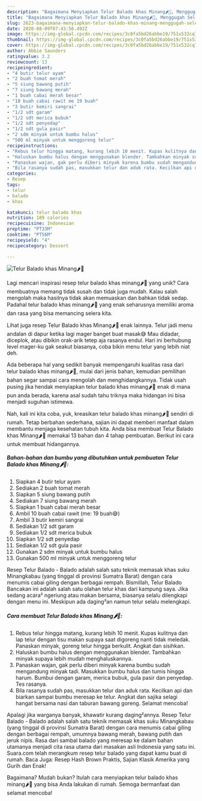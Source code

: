```yaml
---
description: "Bagaimana Menyiapkan Telur Balado khas Minang🌶️🥚, Menggugah Selera"
title: "Bagaimana Menyiapkan Telur Balado khas Minang🌶️🥚, Menggugah Selera"
slug: 2623-bagaimana-menyiapkan-telur-balado-khas-minang-menggugah-selera
date: 2020-08-09T07:43:56.492Z
image: https://img-global.cpcdn.com/recipes/3c0fa5bd26abbe19/751x532cq70/telur-balado-khas-minang🌶️🥚-foto-resep-utama.jpg
thumbnail: https://img-global.cpcdn.com/recipes/3c0fa5bd26abbe19/751x532cq70/telur-balado-khas-minang🌶️🥚-foto-resep-utama.jpg
cover: https://img-global.cpcdn.com/recipes/3c0fa5bd26abbe19/751x532cq70/telur-balado-khas-minang🌶️🥚-foto-resep-utama.jpg
author: Abbie Saunders
ratingvalue: 3.2
reviewcount: 13
recipeingredient:
- "4 butir telur ayam"
- "2 buah tomat merah"
- "5 siung bawang putih"
- "7 siung bawang merah"
- "1 buah cabai merah besar"
- "10 buah cabai rawit me 19 buah"
- "3 butir kemiri sangrai"
- "1/2 sdt garam"
- "1/2 sdt merica bubuk"
- "1/2 sdt penyedap"
- "1/2 sdt gula pasir"
- "2 sdm minyak untuk bumbu halus"
- "500 ml minyak untuk menggoreng telur"
recipeinstructions:
- "Rebus telur hingga matang, kurang lebih 10 menit. Kupas kulitnya dan lap telur dengan tisu makan supaya saat digoreng nanti tidak meledak. Panaskan minyak, goreng telur hingga berkulit. Angkat dan sisihkan."
- "Haluskan bumbu halus dengan menggunakan blender. Tambahkan minyak supaya lebih mudah menghaluskannya."
- "Panaskan wajan, gak perlu diberi minyak karena bumbu sudah mengandung minyak tadi. Masukkan bumbu halus dan tumis hingga harum. Bumbui dengan garam, merica bubuk, gula pasir dan penyedap. Tes rasanya."
- "Bila rasanya sudah pas, masukkan telur dan aduk rata. Kecilkan api dan biarkan sampai bumbu meresap ke telur. Angkat dan sajika selagi hangat bersama nasi dan taburan bawang goreng. Selamat mencoba!"
categories:
- Resep
tags:
- telur
- balado
- khas

katakunci: telur balado khas 
nutrition: 189 calories
recipecuisine: Indonesian
preptime: "PT33M"
cooktime: "PT56M"
recipeyield: "4"
recipecategory: Dessert

---
```



![Telur Balado khas Minang🌶️🥚](https://img-global.cpcdn.com/recipes/3c0fa5bd26abbe19/751x532cq70/telur-balado-khas-minang🌶️🥚-foto-resep-utama.jpg)

Lagi mencari inspirasi resep telur balado khas minang🌶️🥚 yang unik? Cara membuatnya memang tidak susah dan tidak juga mudah. Kalau salah mengolah maka hasilnya tidak akan memuaskan dan bahkan tidak sedap. Padahal telur balado khas minang🌶️🥚 yang enak seharusnya memiliki aroma dan rasa yang bisa memancing selera kita.

Lihat juga resep Telur Balado khas Minang🌶️🥚 enak lainnya. Telur jadi menu andalan di dapur ketika lagi mager banget buat masak😅 Mau didadar, diceplok, atau dibikin orak-arik tetep aja rasanya endul. Hari ini berhubung level mager-ku gak seakut biasanya, coba bikin menu telur yang lebih niat deh.

Ada beberapa hal yang sedikit banyak mempengaruhi kualitas rasa dari telur balado khas minang🌶️🥚, mulai dari jenis bahan, kemudian pemilihan bahan segar sampai cara mengolah dan menghidangkannya. Tidak usah pusing jika hendak menyiapkan telur balado khas minang🌶️🥚 enak di mana pun anda berada, karena asal sudah tahu triknya maka hidangan ini bisa menjadi suguhan istimewa.


Nah, kali ini kita coba, yuk, kreasikan telur balado khas minang🌶️🥚 sendiri di rumah. Tetap berbahan sederhana, sajian ini dapat memberi manfaat dalam membantu menjaga kesehatan tubuh kita. Anda bisa membuat Telur Balado khas Minang🌶️🥚 memakai 13 bahan dan 4 tahap pembuatan. Berikut ini cara untuk membuat hidangannya.

<!--inarticleads1-->

##### Bahan-bahan dan bumbu yang dibutuhkan untuk pembuatan Telur Balado khas Minang🌶️🥚:

1. Siapkan 4 butir telur ayam
1. Sediakan 2 buah tomat merah
1. Siapkan 5 siung bawang putih
1. Sediakan 7 siung bawang merah
1. Siapkan 1 buah cabai merah besar
1. Ambil 10 buah cabai rawit (me: 19 buah😅)
1. Ambil 3 butir kemiri sangrai
1. Sediakan 1/2 sdt garam
1. Sediakan 1/2 sdt merica bubuk
1. Siapkan 1/2 sdt penyedap
1. Sediakan 1/2 sdt gula pasir
1. Gunakan 2 sdm minyak untuk bumbu halus
1. Gunakan 500 ml minyak untuk menggoreng telur


Resep Telur Balado - Balado adalah salah satu teknik memasak khas suku Minangkabau (yang tinggal di provinsi Sumatra Barat) dengan cara menumis cabai giling dengan berbagai rempah. Bismillah, Telur Balado Bancakan ini adalah salah satu olahan telur khas dari kampung saya. Jika sedang acara² ngeriung atau makan bersama, biasanya selalu dilengkapi dengan menu ini. Meskipun ada daging²an namun telur selalu melengkapi. 

<!--inarticleads2-->

##### Cara membuat Telur Balado khas Minang🌶️🥚:

1. Rebus telur hingga matang, kurang lebih 10 menit. Kupas kulitnya dan lap telur dengan tisu makan supaya saat digoreng nanti tidak meledak. Panaskan minyak, goreng telur hingga berkulit. Angkat dan sisihkan.
1. Haluskan bumbu halus dengan menggunakan blender. Tambahkan minyak supaya lebih mudah menghaluskannya.
1. Panaskan wajan, gak perlu diberi minyak karena bumbu sudah mengandung minyak tadi. Masukkan bumbu halus dan tumis hingga harum. Bumbui dengan garam, merica bubuk, gula pasir dan penyedap. Tes rasanya.
1. Bila rasanya sudah pas, masukkan telur dan aduk rata. Kecilkan api dan biarkan sampai bumbu meresap ke telur. Angkat dan sajika selagi hangat bersama nasi dan taburan bawang goreng. Selamat mencoba!


Apalagi jika warganya banyak, khawatir kurang daging²annya. Resep Telur Balado - Balado adalah salah satu teknik memasak khas suku Minangkabau (yang tinggal di provinsi Sumatra Barat) dengan cara menumis cabai giling dengan berbagai rempah, umumnya bawang merah, bawang putih dan jeruk nipis. Rasa dari sambal balado yang meresap ke dalam bahan utamanya menjadi cita rasa utama dari masakan asli Indonesia yang satu ini. Suara.com telah merangkum resep telur balado yang dapat kamu buat di rumah. Baca Juga: Resep Hash Brown Praktis, Sajian Klasik Amerika yang Gurih dan Enak! 

Bagaimana? Mudah bukan? Itulah cara menyiapkan telur balado khas minang🌶️🥚 yang bisa Anda lakukan di rumah. Semoga bermanfaat dan selamat mencoba!
